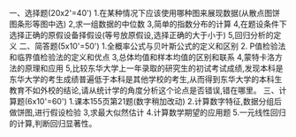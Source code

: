 一、选择题(20x2'=40')
 1.在某种情况下应该使用哪种图来展现数据(从散点图饼图条形等图中选)
 2,求一组数据的中位数
 3,简单的指数分布的计算
 4,在题设条件下选择正确的原假设备择假设(等号放原假设,选择正确的大于小于)
 5,回归分析的定义
 二、简答题(5x10'=50')
 1.全概率公式与贝叶斯公式的定义和区别
 2. P值检验法和临界值检验法的定义和优点
 3,总体均值和样本均值的区别和联系
 4,蒙特卡洛方法的原理和应用
 5,比较东华大学上一年录取的研究生的初试考试成绩,发现本科是东华大学的考生成绩普遍低于本科是其他学校的考生,从而得到东华大学的本科生教育不如外校的结论,请从统计学的角度分析这个论点是否错误,错在哪里。
 三、计算题(6x10'=60')
 1.课本155页第21题(数字稍加改动)
 2.计算数字特征,数据分组后做饼图,进行假设检验
 3,求最大似然估计
 4.计算数学期望的应用题
 5.一元线性回归的计算,判断回归显著性。
 ​

 